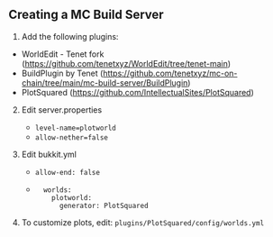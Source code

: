 ## Creating a MC Build Server

1. Add the following plugins:
- WorldEdit - Tenet fork (https://github.com/tenetxyz/WorldEdit/tree/tenet-main)
- BuildPlugin by Tenet (https://github.com/tenetxyz/mc-on-chain/tree/main/mc-build-server/BuildPlugin)
- PlotSquared (https://github.com/IntellectualSites/PlotSquared)

2. Edit server.properties
    - `level-name=plotworld`
    -  `allow-nether=false`

3. Edit bukkit.yml
    - `allow-end: false`
    - ```
        worlds:
          plotworld:
            generator: PlotSquared
        ```
4. To customize plots, edit: `plugins/PlotSquared/config/worlds.yml`